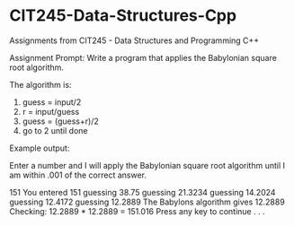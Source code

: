 # CIT245-Data-Structures-Cpp
Assignments from CIT245 - Data Structures and Programming C++

Assignment Prompt:
Write a program that applies the Babylonian square root algorithm.  

The algorithm is: 

1)	guess = input/2
2)	r = input/guess
3)	guess = (guess+r)/2
4)	go to 2 until done

Example output:

Enter a number and I will apply the Babylonian square root algorithm
until I am within .001 of the correct answer.

151
You entered 151
guessing 38.75
guessing 21.3234
guessing 14.2024
guessing 12.4172
guessing 12.2889
The Babylons algorithm gives 12.2889
Checking: 12.2889 * 12.2889 = 151.016
Press any key to continue . . .
